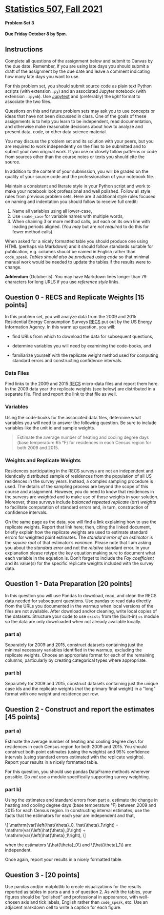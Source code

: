 
[Statistics 507, Fall 2021](../index.html)
==========================================

#### Problem Set 3

#### Due Friday October 8 by 5pm.

Instructions
------------

Complete all questions of the assignment below and submit to Canvas by the due date. Remember, if you are using late days you should submit a draft of the assignment by the due date and leave a comment indicating how many late days you want to use.

For this problem set, you should submit source code as plain text Python scripts (with extension `.py`) and an associated Jupyter notebook (with extension `.ipynb`). Use [Jupytext](https://jupytext.readthedocs.io/en/latest/install.html) and (preferably) the _light_ format to associate the two files.

Questions on this and future problem sets may ask you to use concepts or ideas that have not been discussed in class. One of the goals of these assignments is to help you learn to be independent, read documentation, and otherwise make reasonable decisions about how to analyze and present data, code, or other data science material.

You may discuss the problem set and its solution with your peers, but you are required to work independently on the files to be submitted and to submit your own original work. If you use or closely follow patterns or code from sources other than the course notes or texts you should cite the source.

In addition to the content of your submission, you will be graded on the quality of your source code and the professionalism of your notebook file.

Maintain a consistent and literate style in your Python script and work to make your notebook look professional and well polished. Follow all style rules from previous problem sets. Here are 3 additional style rules focused on naming and indentation you should follow to receive full credit:

1.  Name all variables using all lower-case,
2.  Use `snake_case` for variable names with multiple words,
3.  When chaining 3 or more method calls, put each on its own line with leading periods aligned. (You _may_ but are _not required_ to do this for fewer method calls).

When asked for a nicely formatted table you should produce one using HTML (perhaps via Markdown) and it should follow standards suitable for publication, e.g. columns should be named in English rather than `code_speak`. _Tables should also be produced using code_ so that minimal manual work would be needed to update the tables if the results were to change.

**Addendum** (October 5): You may have Markdown lines longer than 79 characters for long URLS if you use _reference style_ links.

Question 0 - RECS and Replicate Weights \[15 points\]
-----------------------------------------------------

In this problem set, you will analyze data from the 2009 and 2015 Residential Energy Consumption Surveys [RECS](https://www.eia.gov/consumption/residential/) put out by the US Energy Information Agency. In this warm up question, you will:

*   find URLs from which to download the data for subsequent questions,
*   determine variables you will need by examining the code-books, and  
    
*   familiarize yourself with the replicate weight method used for computing standard errors and constructing confidence intervals.

### Data Files

Find links to the 2009 and 2015 [RECS](https://www.eia.gov/consumption/residential/) micro-data files and report them here. In the 2009 data year the replicate weights (see below) are distributed in a separate file. Find and report the link to that file as well.

### Variables

Using the code-books for the associated data files, determine what variables you will need to answer the following question. Be sure to include variables like the unit id and sample weights.

> Estimate the average number of heating and cooling degree days (base temperature 65 °F) for residences in each Census region for both 2009 and 2015.

### Weights and Replicate Weights

Residences participating in the RECS surveys are not an independent and identically distributed sample of residences from the population of all US residences in the survey years. Instead, a complex sampling procedure is used. The details of the sampling process are beyond the scope of this course and assignment. However, you do need to know that residences in the surveys are _weighted_ and to make use of those weights in your solution. Moreover, these surveys include _balanced repeated replicate_ (brr) _weights_ to facilitate computation of standard errors and, in turn, construction of confidence intervals.

On the same page as the data, you will find a link explaining how to use the replicate weights. Report that link here; then, citing the linked document, briefly explain how the replicate weights are used to estimate standard errors for weighted point estimates. The _standard error of an estimator_ is the _square root_ of that estimator’s _variance_. Please note that I am asking you about the _standard error_ and not the _relative_ standard error. In your explanation please retype the key equation making sure to document what each variable in the equation is. Don’t forget to include the _Fay coefficient_ and its value(s) for the specific replicate weights included with the survey data.

Question 1 - Data Preparation \[20 points\]
-------------------------------------------

In this question you will use Pandas to download, read, and clean the RECS data needed for subsequent questions. Use pandas to read data directly from the URLs you documented in the warmup when local versions of the files are not available. After download and/or cleaning, write local copies of the datasets. Structure your code to use `exists` from the (built-in) `os` module so the data are only downloaded when not already available locally.

### part a)

Separately for 2009 and 2015, construct datasets containing just the minimal necessary variables identified in the warmup, excluding the replicate weights. Choose an appropriate format for each of the remaining columns, particularly by creating categorical types where appropriate.

### part b)

Separately for 2009 and 2015, construct datasets containing just the unique case ids and the replicate weights (_not_ the primary final weight) in a “long” format with one weight and residence per row.

Question 2 - Construct and report the estimates \[45 points\]
-------------------------------------------------------------

### part a)

Estimate the average number of heating and cooling degree days for residences in each Census region for both 2009 and 2015. You should construct both point estimates (using the weights) and 95% confidence intervals (using standard errors estimated with the replicate weights). Report your results in a nicely formatted table.

For this question, you should use pandas DataFrame methods wherever possible. Do _not_ use a module specifically supporting survey weighting.

### part b)

Using the estimates and standard errors from part a, estimate the change in heating and cooling degree days (base temperature °F) between 2009 and 2015 for each Census region. In constructing interval estimates, use the facts that the estimators for each year are independent and that,

\\\[ \\mathrm{var}\\left(\\hat{\\theta}\_0, \\hat{\\theta}\_1\\right) = \\mathrm{var}\\left(\\hat{\\theta}\_0\\right) + \\mathrm{var}\\left(\\hat{\\theta}\_1\\right), \\\]

when the estimators \\(\\hat{\\theta}\_0\\) and \\(\\hat{\\theta}\_1\\) are independent.

Once again, report your results in a nicely formatted table.

Question 3 - \[20 points\]
--------------------------

Use pandas and/or matplotlib to create visualizations for the results reported as tables in parts a and b of question 2. As with the tables, your figures should be “polished” and professional in appearance, with well-chosen axis and tick labels, English rather than `code_speak`, etc. Use an adjacent markdown cell to write a caption for each figure.

